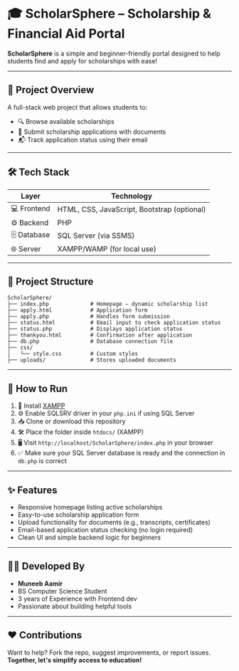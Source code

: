 # 🎓 ScholarSphere – Scholarship & Financial Aid Portal

**ScholarSphere** is a simple and beginner-friendly portal designed to help students find and apply for scholarships with ease!

---

## 🌟 Project Overview

A full-stack web project that allows students to:
- 🔍 Browse available scholarships
- 📝 Submit scholarship applications with documents
- 📬 Track application status using their email

---

## 🛠️ Tech Stack

| Layer      | Technology               |
|------------|---------------------------|
| 💻 Frontend | HTML, CSS, JavaScript, Bootstrap (optional) |
| ⚙️ Backend  | PHP                       |
| 🗄️ Database | SQL Server (via SSMS)     |
| 🌐 Server   | XAMPP/WAMP (for local use)  |

---

## 📂 Project Structure

```
ScholarSphere/
├── index.php             # Homepage – dynamic scholarship list
├── apply.html            # Application form
├── apply.php             # Handles form submission
├── status.html           # Email input to check application status
├── status.php            # Displays application status
├── thankyou.html         # Confirmation after application
├── db.php                # Database connection file
├── css/
│   └── style.css         # Custom styles
├── uploads/              # Stores uploaded documents
```

---

## 🚀 How to Run

1. 🔧 Install [XAMPP](https://www.apachefriends.org/)
2. ⚙️ Enable SQLSRV driver in your `php.ini` if using SQL Server
3. 📥 Clone or download this repository
4. 🛠️ Place the folder inside `htdocs/` (XAMPP)
5. 🖥️ Visit `http://localhost/ScholarSphere/index.php` in your browser
6. ✅ Make sure your SQL Server database is ready and the connection in `db.php` is correct

---

## ✨ Features

- Responsive homepage listing active scholarships
- Easy-to-use scholarship application form
- Upload functionality for documents (e.g., transcripts, certificates)
- Email-based application status checking (no login required)
- Clean UI and simple backend logic for beginners

---

## 🧑‍💻 Developed By

- **Muneeb Aamir**  
- BS Computer Science Student
- 3 years of Experience with Frontend dev
- Passionate about building helpful tools

---

## ❤️ Contributions

Want to help? Fork the repo, suggest improvements, or report issues.  
**Together, let's simplify access to education!**
